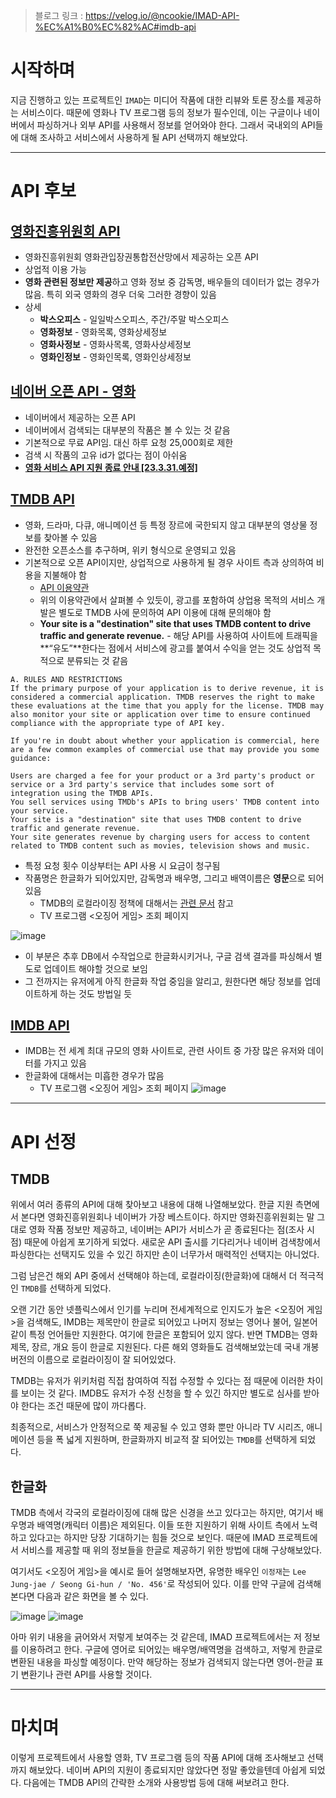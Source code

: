 > 블로그 링크 : https://velog.io/@ncookie/IMAD-API-%EC%A1%B0%EC%82%AC#imdb-api

# 시작하며

지금 진행하고 있는 프로젝트인 `IMAD`는 미디어 작품에 대한 리뷰와 토론 장소를 제공하는 서비스이다. 때문에 영화나 TV 프로그램 등의 정보가 필수인데, 이는 구글이나 네이버에서 파싱하거나 외부 API를 사용해서 정보를 얻어와야 한다. 그래서 국내외의 API들에 대해 조사하고 서비스에서 사용하게 될 API 선택까지 해보았다.

---

# API 후보

## [영화진흥위원회 API](https://www.kobis.or.kr/kobisopenapi/homepg/main/main.do)

- 영화진흥위원회 영화관입장권통합전산망에서 제공하는 오픈 API
- 상업적 이용 가능
- **영화 관련된 정보만 제공**하고 영화 정보 중 감독명, 배우들의 데이터가 없는 경우가 많음. 특히 외국 영화의 경우 더욱 그러한 경향이 있음
- 상세
    - **박스오피스** - 일일박스오피스, 주간/주말 박스오피스
    - **영화정보** - 영화목록, 영화상세정보
    - **영화사정보** - 영화사목록, 영화사상세정보
    - **영화인정보** - 영화인목록, 영화인상세정보

## [네이버 오픈 API - 영화](https://developers.naver.com/docs/serviceapi/search/movie/movie.md)
- 네이버에서 제공하는 오픈 API
- 네이버에서 검색되는 대부분의 작품은 볼 수 있는 것 같음
- 기본적으로 무료 API임. 대신 하루 요청 25,000회로 제한
- 검색 시 작품의 고유 id가 없다는 점이 아쉬움
- **[영화 서비스 API 지원 종료 안내 [23.3.31.예정]](https://developers.naver.com/notice/article/9553)**

## [TMDB API](https://www.themoviedb.org/settings/api)

- 영화, 드라마, 다큐, 애니메이션 등 특정 장르에 국한되지 않고 대부분의 영상물 정보를 찾아볼 수 있음
- 완전한 오픈소스를 추구하며, 위키 형식으로 운영되고 있음
- 기본적으로 오픈 API이지만,  상업적으로 사용하게 될 경우 사이트 측과 상의하여 비용을 지불해야 함
    - [API 이용약관](https://www.themoviedb.org/settings/api/new?type=developer)
    - 위의 이용약관에서 살펴볼 수 있듯이, 광고를 포함하여 상업용 목적의 서비스 개발은 별도로 TMDB 사에 문의하여 API 이용에 대해 문의해야 함
    - **Your site is a "destination" site that uses TMDB content to drive traffic and generate revenue.** - 해당 API를 사용하여 사이트에 트래픽을 **“유도”**한다는 점에서 서비스에 광고를 붙여서 수익을 얻는 것도 상업적 목적으로 분류되는 것 같음

```
A. RULES AND RESTRICTIONS
If the primary purpose of your application is to derive revenue, it is considered a commercial application. TMDB reserves the right to make these evaluations at the time that you apply for the license. TMDB may also monitor your site or application over time to ensure continued compliance with the appropriate type of API key.

If you're in doubt about whether your application is commercial, here are a few common examples of commercial use that may provide you some guidance:

Users are charged a fee for your product or a 3rd party's product or service or a 3rd party's service that includes some sort of integration using the TMDB APIs.
You sell services using TMDb's APIs to bring users' TMDB content into your service.
Your site is a "destination" site that uses TMDB content to drive traffic and generate revenue.
Your site generates revenue by charging users for access to content related to TMDB content such as movies, television shows and music.
```

- 특정 요청 횟수 이상부터는 API 사용 시 요금이 청구됨
- 작품명은 한글화가 되어있지만, 감독명과 배우명, 그리고 배역이름은 **영문**으로 되어 있음
  - TMDB의 로컬라이징 정책에 대해서는 [관련 문서](https://developer.themoviedb.org/docs/languages) 참고
  - TV 프로그램 <오징어 게임> 조회 페이지
  
![image](https://github.com/NCookies/imad-server/assets/16646208/1278ebed-66f3-4484-ae29-54476fd847c1)

  - 이 부분은 추후 DB에서 수작업으로 한글화시키거나, 구글 검색 결과를 파싱해서 별도로 업데이트 해야할 것으로 보임
  - 그 전까지는 유저에게 아직 한글화 작업 중임을 알리고, 원한다면 해당 정보를 업데이트하게 하는 것도 방법일 듯
  
  
## [IMDB API](https://developer.imdb.com/)

- IMDB는 전 세계 최대 규모의 영화 사이트로, 관련 사이트 중 가장 많은 유저와 데이터를 가지고 있음
- 한글화에 대해서는 미흡한 경우가 많음
  - TV 프로그램 <오징어 게임> 조회 페이지
![image](https://github.com/NCookies/imad-server/assets/16646208/a476521a-6a1f-437a-9e5a-896dc02459d2)

---

# API 선정

## TMDB

위에서 여러 종류의 API에 대해 찾아보고 내용에 대해 나열해보았다. 한글 지원 측면에서 본다면 영화진흥위원회나 네이버가 가장 베스트이다. 하지만 영화진흥위원회는 말 그대로 영화 작품 정보만 제공하고, 네이버는 API가 서비스가 곧 종료된다는 점(조사 시점) 때문에 아쉽게 포기하게 되었다. 새로운 API 출시를 기다리거나 네이버 검색창에서 파싱한다는 선택지도 있을 수 있긴 하지만 손이 너무가서 매력적인 선택지는 아니었다.

그럼 남은건 해외 API 중에서 선택해야 하는데, 로컬라이징(한글화)에 대해서 더 적극적인 `TMDB`를 선택하게 되었다. 

오랜 기간 동안 넷플릭스에서 인기를 누리며 전세계적으로 인지도가 높은 <오징어 게임>을 검색해도, IMDB는 제목만이 한글로 되어있고 나머지 정보는 영어나 불어, 일본어 같이 특정 언어들만 지원한다. 여기에 한글은 포함되어 있지 않다. 반면 TMDB는 영화제목, 장르, 개요 등이 한글로 지원된다. 다른 해외 영화들도 검색해보았는데 국내 개봉 버전의 이름으로 로컬라이징이 잘 되어있었다.

TMDB는 유저가 위키처럼 직접 참여하여 직접 수정할 수 있다는 점 때문에 이러한 차이를 보이는 것 같다. IMDB도 유저가 수정 신청을 할 수 있긴 하지만 별도로 심사를 받아야 한다는 조건 때문에 많이 까다롭다.

최종적으로, 서비스가 안정적으로 쭉 제공될 수 있고 영화 뿐만 아니라 TV 시리즈, 애니메이션 등을 폭 넓게 지원하며, 한글화까지 비교적 잘 되어있는 `TMDB`를 선택하게 되었다.

## 한글화

TMDB 측에서 각국의 로컬라이징에 대해 많은 신경을 쓰고 있다고는 하지만, 여기서 배우명과 배역명(캐릭터 이름)은 제외된다. 이들 또한 지원하기 위해 사이트 측에서 노력하고 있다고는 하지만 당장 기대하기는 힘들 것으로 보인다. 때문에 IMAD 프로젝트에서 서비스를 제공할 때 위의 정보들을 한글로 제공하기 위한 방법에 대해 구상해보았다.

여기서도 <오징어 게임>을 예시로 들어 설명해보자면, 유명한 배우인 `이정재`는 `Lee Jung-jae / Seong Gi-hun / 'No. 456'`로 작성되어 있다. 이를 만약 구글에 검색해본다면 다음과 같은 화면을 볼 수 있다.

![image](https://github.com/NCookies/imad-server/assets/16646208/8ae6c447-6788-444f-aae6-c6e4119d9532)
![image](https://github.com/NCookies/imad-server/assets/16646208/769ac827-e9bd-41dc-bc04-305bab8ba83d)

아마 위키 내용을 긁어와서 저렇게 보여주는 것 같은데, IMAD 프로젝트에서는 저 정보를 이용하려고 한다. 구글에 영어로 되어있는 배우명/배역명을 검색하고, 저렇게 한글로 변환된 내용을 파싱할 예정이다. 만약 해당하는 정보가 검색되지 않는다면 영어-한글 표기 변환기나 관련 API를 사용할 것이다. 

---

# 마치며

이렇게 프로젝트에서 사용할 영화, TV 프로그램 등의 작품 API에 대해 조사해보고 선택까지 해보았다. 네이버 API의 지원이 종료되지만 않았다면 정말 좋았을텐데 아쉽게 되었다. 다음에는 TMDB API의 간략한 소개와 사용방법 등에 대해 써보려고 한다.